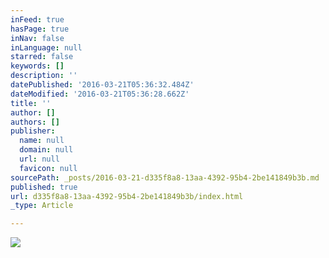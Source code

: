 ```yaml
---
inFeed: true
hasPage: true
inNav: false
inLanguage: null
starred: false
keywords: []
description: ''
datePublished: '2016-03-21T05:36:32.484Z'
dateModified: '2016-03-21T05:36:28.662Z'
title: ''
author: []
authors: []
publisher:
  name: null
  domain: null
  url: null
  favicon: null
sourcePath: _posts/2016-03-21-d335f8a8-13aa-4392-95b4-2be141849b3b.md
published: true
url: d335f8a8-13aa-4392-95b4-2be141849b3b/index.html
_type: Article

---
```

![](https://the-grid-user-content.s3-us-west-2.amazonaws.com/08259e2d-128e-4d42-98f2-0cba4a14dc78.png)